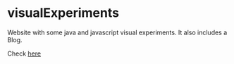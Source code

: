 visualExperiments
=================

Website with some java and javascript visual experiments. It also includes a Blog.

Check [here](https://pedroth.github.io/visualExperiments/)
